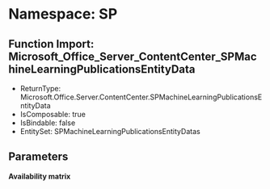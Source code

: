 # Namespace: SP

## Function Import: Microsoft_Office_Server_ContentCenter_SPMachineLearningPublicationsEntityData

- ReturnType: Microsoft.Office.Server.ContentCenter.SPMachineLearningPublicationsEntityData
- IsComposable: true
- IsBindable: false
- EntitySet: SPMachineLearningPublicationsEntityDatas

## Parameters

**Availability matrix**

